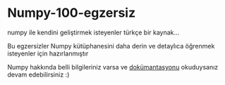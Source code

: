 # Numpy-100-egzersiz
numpy ile kendini geliştirmek isteyenler türkçe bir kaynak...


Bu egzersizler Numpy kütüphanesini daha derin ve detaylıca öğrenmek isteyenler için hazırlanmıştır

Numpy hakkında belli bilgileriniz varsa ve [ dokümantasyonu](https://numpy.org/doc/) okuduysanız devam edebilirsiniz :)
